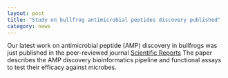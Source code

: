 ```yaml
---  
layout: post  
title: "Study on bullfrog antimicrobial peptides discovery published"  
category: news  
---  
```


Our latest work on antimicrobial peptide (AMP) discovery in bullfrogs was just published in the peer-reviewed journal [Scientific Reports](https://rdcu.be/bqHPW)
The paper describes the AMP discovery bioinformatics pipeline and functional assays to test their efficacy against microbes. 
